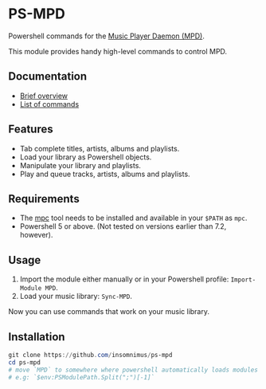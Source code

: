 # PS-MPD
Powershell commands for the [Music Player Daemon (MPD)](https://github.com/MusicPlayerDaemon/MPD).

This module provides handy high-level commands to control MPD.

## Documentation
- [Brief overview](documentation.md)
- [List of commands](docs/)

## Features
- Tab complete titles, artists, albums and playlists.
- Load your library as Powershell objects.
- Manipulate your library and playlists.
- Play and queue tracks, artists, albums and playlists.

## Requirements
- The [mpc](https://github.com/MusicPlayerDaemon/mpc) tool needs to be installed and available in your `$PATH` as `mpc`.
- Powershell 5 or above. (Not tested on versions earlier than 7.2, however).

## Usage
1. Import the module either manually or in your Powershell profile: `Import-Module MPD`.
2. Load your music library: `Sync-MPD`.

Now you can use commands that work on your music library.

## Installation
```powershell
git clone https://github.com/insomnimus/ps-mpd
cd ps-mpd
# move `MPD` to somewhere where powershell automatically loads modules from
# e.g: `$env:PSModulePath.Split(";")[-1]`
```
